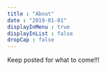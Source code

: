 ```yaml
---
title : "About"
date : "2019-01-01"
displayInMenu : true
displayInList : false
dropCap : false
---
```


Keep posted for what to come!!!

